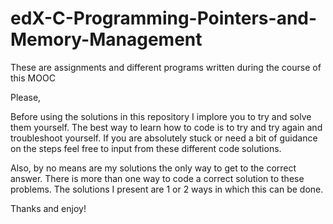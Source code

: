 # edX-C-Programming-Pointers-and-Memory-Management
These are assignments and different programs written during the course of this MOOC

Please,

Before using the solutions in this repository I implore you to try and solve them yourself. The best way to learn how to code is to try and try again and troubleshoot yourself. If you are absolutely stuck or need a bit of guidance on the steps feel free to input from these different code solutions.

Also, by no means are my solutions the only way to get to the correct answer. There is more than one way to code a correct solution to these problems. The solutions I present are 1 or 2 ways in which this can be done.

Thanks and enjoy!
